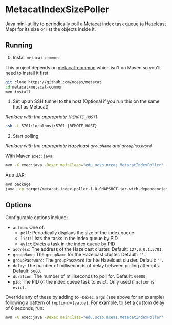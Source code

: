 # MetacatIndexSizePoller

Java mini-utility to periodically poll a Metacat index task queue (a Hazelcast Map) for its size or list the objects inside it.

## Running

0. Install `metacat-common`

This project depends on [metacat-common](https://github.com/nceas/metacat) which isn't on Maven so you'll need to install it first:

```sh
git clone https://github.com/nceas/metacat
cd metacat/metacat-common
mvn install
```

1. Set up an SSH tunnel to the host (Optional if you run this on the same host as Metacat)

_Replace with the appropriate `{REMOTE_HOST}`_

```sh
ssh -L 5701:localhost:5701 {REMOTE_HOST}
```

2. Start polling

_Replace with the appropriate Hazelcast `groupName` and `groupPassword`_

With Maven `exec:java`:

```sh
mvn -X exec:java -Dexec.mainClass="edu.ucsb.nceas.MetacatIndexPoller" -Dexec.args="groupName={NAME} groupPassword={PASSWORD}"
```

As a JAR:

```sh
mvn package
java -cp target/metacat-index-poller-1.0-SNAPSHOT-jar-with-dependencies.jar edu.ucsb.nceas.MetacatIndexPoller groupName={NAME} groupPassword={PASSWORD}
```

## Options

Configurable options include:

- `action`: One of:
  - `poll`: Periodically displays the size of the index queue
  - `list`: Lists the tasks in the index queue by PID
  - `evict` Evicts a task in the index queue by PID
- `address`: The address of the Hazelcast cluster. Default: `127.0.0.1:5701`.
- `groupName`: The `groupName` for the Hazelcast cluster. Default: `''`.
- `groupPassword`: The `groupPassword` for hte Hazelcast cluster. Default: `''`.
- `delay`: The number of milliseconds of delay between polling attempts. Default: `5000`.
- `duration`: The number of milliseconds to poll for. Default: `60000`.
- `pid`: The PID of the index queue task to evict. Only used if `action` is `evict`.

Override any of these by adding to `-Dexec.args` (see above for an example) following a pattern of `{option}={value}`. For example, to set a custom delay of 6 seconds, run:

```sh
mvn -X exec:java -Dexec.mainClass="edu.ucsb.nceas.MetacatIndexPoller" -Dexec.args="delay=6000"
```
